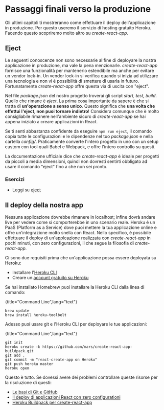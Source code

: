 # Passaggi finali verso la produzione

Gli ultimi capitoli ti mostreranno come effettuare il deploy dell'applicazione in produzione. Per questo useremo il servizio di hosting gratuito Heroku. Facendo questo scopriremo molto altro su *create-react-app*.

## Eject

Le seguenti conoscenze non sono necessarie al fine di deployare la nostra applicazione in produzione, ma vale la pena menzionarle. *create-react-app* fornisce una funzionalità per mantenerlo estendibile ma anche per evitare un vendor lock-in. Un vendor lock-in si verifica quando si inizia ad utilizzare una tecnologia e non vi è possibilità di smettere di usarla in futuro. Fortunatamente *create-react-app* offre questa via di uscita con "eject".

Nel file *package.json* del nostro progetto troverai gli script *start*, *test*, *build*. Quello che rimane è *eject*. La prima cosa importante da sapere è che si tratta di **un'operazione a senso unico**. Questo significa che **una volta che effettui l'eject, non puoi tornare indietro!** Considera comunque che è molto consigliabile rimanere nell'ambiente sicuro di *create-react-app* se hai appena iniziato a creare applicazioni in React.

Se ti senti abbastanza confidente da eseguire `npm run eject`, il comando copia tutte le configurazioni e le dipendenze nel tuo *package.json* e nella cartella *config/*. Praticamente converte l'intero progetto in uno con un setup custom con tool quali Babel e Webpack, e offre l'intero controllo su questi.

La documentazione ufficiale dice che *create-react-app* è ideale per progetti da piccoli a media dimensioni, quindi non dovresti sentirti obbligato ad usare il comando "eject" fino a che non sei pronto.

### Esercizi

* Leggi su [eject](https://github.com/facebook/create-react-app/blob/master/packages/react-scripts/template/README.md#npm-run-eject)

## Il deploy della nostra app

Nessuna applicazione dovrebbe rimanere in localhost; infine dovrà andare live per vedere come si comporterebbe in uno scenario reale. Heroku è un PaaS (Platform as a Service) dove puoi mettere la tua applicazione online e offre un'integrazione molto snella con React. Nello specifico, è possibile effettuare il deploy di un'applcazione realizzata con *create-react-app* in pochi minuti, con zero configurazioni, il che segue la filosofia di *create-react-app*.

Ci sono due requisiti prima che un'applicazione possa essere deployata su Heroku:

* Installare l'[Heroku CLI](https://devcenter.heroku.com/articles/heroku-cli)
* Creare un [account gratuito su Heroku](https://www.heroku.com/)

Se hai installato Homebrew puoi installare la Heroku CLI dalla linea di comando:

{title="Command Line",lang="text"}
~~~~~~~~
brew update
brew install heroku-toolbelt
~~~~~~~~

Adesso puoi usare git e l'Heroku CLI per deployare le tue applicazioni:

{title="Command Line",lang="text"}
~~~~~~~~
git init
heroku create -b https://github.com/mars/create-react-app-buildpack.git
git add .
git commit -m "react-create-app on Heroku"
git push heroku master
heroku open
~~~~~~~~

Questo è tutto. Se dovessi avere dei problemi controllare queste risorse per la risoluzione di questi:

* [Le basi di Git e GitHub](https://www.robinwieruch.de/git-essential-commands/)
* [Il deploy di applicazioni React con zero configurationi](https://blog.heroku.com/deploying-react-with-zero-configuration)
* [Heroku Buildpack per create-react-app](https://github.com/mars/create-react-app-buildpack)
